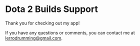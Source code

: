 # Dota 2 Builds Support

Thank you for checking out my app!

If you have any questions or comments, you can contact me at lerrodrumming@gmail.com.
